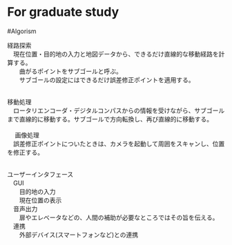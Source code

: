# For graduate study


#Algorism

経路探索</br>
　現在位置・目的地の入力と地図データから、できるだけ直線的な移動経路を計算する。</br>
　　曲がるポイントをサブゴールと呼ぶ。</br>
　　サブゴールの設定にはできるだけ誤差修正ポイントを適用する。</br>
</br>

移動処理</br>
　ロータリエンコーダ・デジタルコンパスからの情報を受けながら、サブゴールまで直線的に移動する。サブゴールで方向転換し、再び直線的に移動する。</br>
</br>
　
画像処理</br>
　誤差修正ポイントについたときは、カメラを起動して周囲をスキャンし、位置を修正する。</br>
</br>
  
ユーザーインタフェース</br>
　GUI</br>
　　目的地の入力</br>
　　現在位置の表示</br>
　音声出力</br>
　　扉やエレベータなどの、人間の補助が必要なところではその旨を伝える。</br>
　連携</br>
　　外部デバイス(スマートフォンなど)との連携
